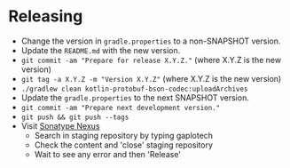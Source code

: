 Releasing
========
* Change the version in `gradle.properties` to a non-SNAPSHOT version.
* Update the `README.md` with the new version.
* `git commit -am "Prepare for release X.Y.Z."` (where X.Y.Z is the new version)
* `git tag -a X.Y.Z -m "Version X.Y.Z"` (where X.Y.Z is the new version)
* `./gradlew clean kotlin-protobuf-bson-codec:uploadArchives`
* Update the `gradle.properties` to the next SNAPSHOT version.
* `git commit -am "Prepare next development version."`
* `git push && git push --tags`
* Visit [Sonatype Nexus](https://oss.sonatype.org/)
    * Search in staging repository by typing gaplotech
    *  Check the content and 'close' staging repository
    *  Wait to see any error and then 'Release'